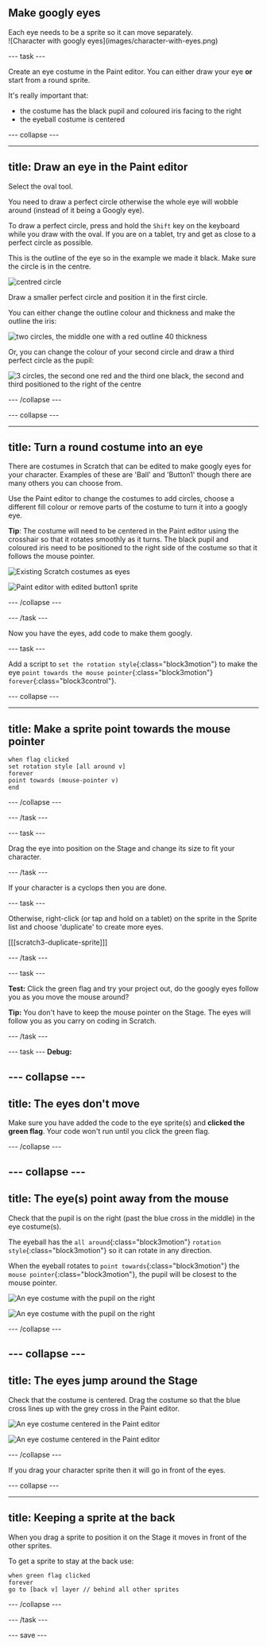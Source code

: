 ## Make googly eyes

<div style="display: flex; flex-wrap: wrap">
<div style="flex-basis: 200px; flex-grow: 1; margin-right: 15px;">
Each eye needs to be a sprite so it can move separately.
</div>
<div>
![Character with googly eyes](images/character-with-eyes.png)  
</div>
</div>

--- task ---

Create an eye costume in the Paint editor. You can either draw your eye **or** start from a round sprite.

It's really important that:
- the costume has the black pupil and coloured iris facing to the right
- the eyeball costume is centered


--- collapse ---

---
title: Draw an eye in the Paint editor
---

Select the oval tool.

You need to draw a perfect circle otherwise the whole eye will wobble around (instead of it being a Googly eye). 

To draw a perfect circle, press and hold the `Shift` key on the keyboard while you draw with the oval. If you are on a tablet, try and get as close to a perfect circle as possible.

This is the outline of the eye so in the example we made it black. Make sure the circle is in the centre.

![centred circle](images/eyeball_circle_centre.png)

Draw a smaller perfect circle and position it in the first circle.

You can either change the outline colour and thickness and make the outline the iris:

![two circles, the middle one with a red outline 40 thickness](images/eyeball_two_circles.png)

Or, you can change the colour of your second circle and draw a third perfect circle as the pupil:

![3 circles, the second one red and the third one black, the second and third positioned to the right of the centre](images/eyeball_three_circles.png)

--- /collapse ---


--- collapse ---

---
title: Turn a round costume into an eye
---

There are costumes in Scratch that can be edited to make googly eyes for your character. Examples of these are 'Ball' and 'Button1' though there are many others you can choose from.

Use the Paint editor to change the costumes to add circles, choose a different fill colour or remove parts of the costume to turn it into a googly eye. 

**Tip**: The costume will need to be centered in the Paint editor using the crosshair so that it rotates smoothly as it turns. The black pupil and coloured iris need to be positioned to the right side of the costume so that it follows the mouse pointer.

![Existing Scratch costumes as eyes](images/costume-eyes.gif)

![Paint editor with edited button1 sprite](images/button-eye.png)

--- /collapse ---

--- /task ---

Now you have the eyes, add code to make them googly.

--- task ---

Add a script to `set the rotation style`{:class="block3motion"} to make the eye `point towards the mouse pointer`{:class="block3motion"} `forever`{:class="block3control"}. 

--- collapse ---

---
title: Make a sprite point towards the mouse pointer
---

```blocks3
when flag clicked
set rotation style [all around v]
forever
point towards (mouse-pointer v)
end
```

--- /collapse ---


--- /task ---

--- task ---

Drag the eye into position on the Stage and change its size to fit your character.

--- /task ---

If your character is a cyclops then you are done. 

--- task ---

Otherwise, right-click (or tap and hold on a tablet) on the sprite in the Sprite list and choose 'duplicate' to create more eyes.

[[[scratch3-duplicate-sprite]]]

--- /task ---

--- task ---

**Test:** Click the green flag and try your project out, do the googly eyes follow you as you move the mouse around?

**Tip:** You don't have to keep the mouse pointer on the Stage. The eyes will follow you as you carry on coding in Scratch.

--- /task ---

--- task ---
**Debug:** 

--- collapse ---
--- 
title: The eyes don't move
---

Make sure you have added the code to the eye sprite(s) and **clicked the green flag**. Your code won't run until you click the green flag.

--- /collapse ---

--- collapse ---
--- 
title: The eye(s) point away from the mouse
---

Check that the pupil is on the right (past the blue cross in the middle) in the eye costume(s). 

The eyeball has the `all around`{:class="block3motion"} `rotation style`{:class="block3motion"} so it can rotate in any direction. 

When the eyeball rotates to `point towards`{:class="block3motion"} the `mouse pointer`{:class="block3motion"}, the pupil will be closest to the mouse pointer. 

![An eye costume with the pupil on the right](images/eye-right.gif)

![An eye costume with the pupil on the right](images/eye-costume.png)

--- /collapse ---

--- collapse ---
--- 
title: The eyes jump around the Stage
---

Check that the costume is centered. Drag the costume so that the blue cross lines up with the grey cross in the Paint editor.

![An eye costume centered in the Paint editor](images/eye-centered.gif)

![An eye costume centered in the Paint editor](images/eye-costume.png)

--- /collapse ---

If you drag your character sprite then it will go in front of the eyes.

--- collapse ---

--- 
title: Keeping a sprite at the back
---

When you drag a sprite to position it on the Stage it moves in front of the other sprites. 

To get a sprite to stay at the back use:

```blocks3
when green flag clicked
forever
go to [back v] layer // behind all other sprites
```

--- /collapse ---

--- /task ---

--- save ---
